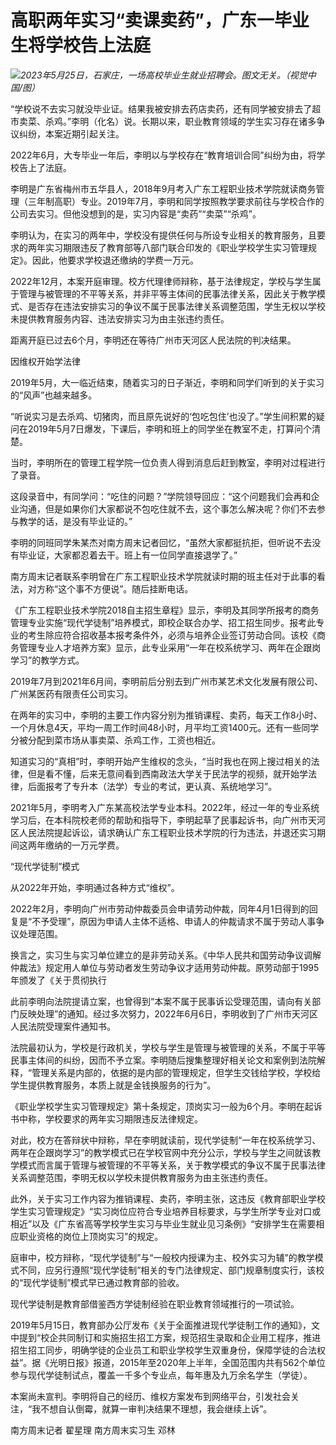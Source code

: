 # 高职两年实习“卖课卖药”，广东一毕业生将学校告上法庭

![](https://inews.gtimg.com/om_bt/OKkj2QooSi16u72z-Sw1BmzPvruulg4tlMdaQYz5fIl54AA/1000)_2023年5月25日，石家庄，一场高校毕业生就业招聘会。图文无关。（视觉中国/图）_

“学校说不去实习就没毕业证。结果我被安排去药店卖药，还有同学被安排去了超市卖菜、杀鸡。”李明（化名）说。长期以来，职业教育领域的学生实习存在诸多争议纠纷，本案近期引起关注。

2022年6月，大专毕业一年后，李明以与学校存在“教育培训合同”纠纷为由，将学校告上了法庭。

李明是广东省梅州市五华县人，2018年9月考入广东工程职业技术学院就读商务管理（三年制高职）专业。2019年7月，李明和同学按照教学要求前往与学校合作的公司去实习。但他没想到的是，实习内容是“卖药”“卖菜”“杀鸡”。

李明认为，在实习的两年中，学校没有提供任何与所设专业相关的教育服务，且要求的两年实习期限违反了教育部等八部门联合印发的《职业学校学生实习管理规定》。因此，他要求学校退还缴纳的学费一万元。

2022年12月，本案开庭审理。校方代理律师辩称，基于法律规定，学校与学生属于管理与被管理的不平等关系，并非平等主体间的民事法律关系，因此关于教学模式、是否存在违法安排实习的争议不属于民事法律关系调整范围，学生无权以学校未提供教育服务内容、违法安排实习为由主张违约责任。

距离开庭已过去6个月，李明还在等待广州市天河区人民法院的判决结果。

因维权开始学法律

2019年5月，大一临近结束，随着实习的日子渐近，李明和同学们听到的关于实习的“风声”也越来越多。

“听说实习是去杀鸡、切猪肉，而且原先说好的‘包吃包住’也没了。”学生间积累的疑问在2019年5月7日爆发，下课后，李明和班上的同学坐在教室不走，打算问个清楚。

当时，李明所在的管理工程学院一位负责人得到消息后赶到教室，李明对过程进行了录音。

这段录音中，有同学问：“吃住的问题？”学院领导回应：“这个问题我们会再和企业沟通，但是如果你们大家都说不包吃住就不去，这个事怎么解决呢？你们不去参与教学的话，是没有毕业证的。”

李明的同班同学朱某杰对南方周末记者回忆，“虽然大家都挺抗拒，但听说不去没有毕业证，大家都忍着去干。班上有一位同学直接退学了。”

南方周末记者联系李明曾在广东工程职业技术学院就读时期的班主任对于此事的看法，对方称“这个事不方便说”。随后挂断电话。

《广东工程职业技术学院2018自主招生章程》显示，李明及其同学所报考的商务管理专业实施“现代学徒制”培养模式，即校企联合办学、招工招生同步。报考此专业的考生除应符合招收基本报考条件外，必须与培养企业签订劳动合同。该校《商务管理专业人才培养方案》显示，此专业采用“一年在校系统学习、两年在企跟岗学习”的教学方式。

2019年7月到2021年6月间，李明前后分别去到广州市某艺术文化发展有限公司、广州某医药有限责任公司实习。

在两年的实习中，李明的主要工作内容分别为推销课程、卖药，每天工作8小时、一个月休息4天，平均一周工作时间48小时，月平均工资1400元。还有一些同学分被分配到菜市场从事卖菜、杀鸡工作，工资也相近。

知道实习的“真相”时，李明开始产生维权的念头，“当时我也在网上搜过相关的法律，但是看不懂，后来无意间看到西南政法大学关于民法学的视频，就开始学法律，后面报考了专升本（法学）专业的考试，更认真、系统地学习”。

2021年5月，李明考入广东某高校法学专业本科。2022年，经过一年的专业系统学习后，在本科院校老师的帮助和指导下，李明起草了民事起诉书，向广州市天河区人民法院提起诉讼，请求确认广东工程职业技术学院的行为违法，并退还实习期间这两年缴纳的一万元学费。

“现代学徒制”模式

从2022年开始，李明通过各种方式“维权”。

2022年2月，李明向广州市劳动仲裁委员会申请劳动仲裁，同年4月1日得到的回复是“不予受理”，原因为申请人主体不适格、申请人的仲裁请求不属于劳动人事争议处理范围。

换言之，实习生与实习单位建立的是非劳动关系。《中华人民共和国劳动争议调解仲裁法》规定用人单位与劳动者发生劳动争议才适用劳动仲裁。原劳动部于1995年颁发了《关于贯彻执行

此前李明向法院提请立案，也曾得到“本案不属于民事诉讼受理范围，请向有关部门反映处理”的通知。经过多次努力，2022年6月6日，李明收到了广州市天河区人民法院受理案件通知书。

法院最初认为，学校是行政机关，学校与学生是管理与被管理的关系，不属于平等民事主体间的纠纷，因而不予立案。李明随后搜集整理好相关论文和案例到法院解释，“管理关系是内部的，依据的是内部的管理规定，但学生交钱给学校，学校给学生提供教育服务，本质上就是金钱换服务的行为”。

《职业学校学生实习管理规定》第十条规定，顶岗实习一般为6个月。李明在起诉书中称，学校要求的两年实习期限违反法律规定。

对此，校方在答辩状中辩称，早在李明就读前，现代学徒制“一年在校系统学习、两年在企跟岗学习”的教学模式已在学校官网中充分公示，学校与学生之间就该教学模式而言属于管理与被管理的不平等关系，关于教学模式的争议不属于民事法律关系调整范围，李明无权以学校未提供教育服务为由主张违约责任。

此外，关于实习工作内容为推销课程、卖药，李明主张，这违反《教育部职业学校学生实习管理规定》“实习岗位应符合专业培养目标要求，与学生所学专业对口或相近”以及《广东省高等学校学生实习与毕业生就业见习条例》“安排学生在需要相应职业资格的岗位上顶岗实习”的规定。

庭审中，校方辩称，“现代学徒制”与“一般校内授课为主、校外实习为辅”的教学模式不同，应另行遵照“现代学徒制”相关的专门法律规定、部门规章制度实行，该校的“现代学徒制”模式早已通过教育部的验收。

现代学徒制是教育部借鉴西方学徒制经验在职业教育领域推行的一项试验。

2019年5月15日，教育部办公厅发布《关于全面推进现代学徒制工作的通知》，文中提到“校企共同制订和实施招生招工方案，规范招生录取和企业用工程序，推进招生招工同步，明确学徒的企业员工和职业学校学生双重身份，保障学徒的合法权益”。据《光明日报》报道，2015年至2020年上半年，全国范围内共有562个单位参与现代学徒制试点，覆盖一千多个专业点，每年惠及九万余名学生（学徒）。

本案尚未宣判。李明将自己的经历、维权方案发布到网络平台，引发社会关注，“我不想自认倒霉，就算一审判决结果不理想，我会继续上诉”。

南方周末记者 翟星理 南方周末实习生 邓林

